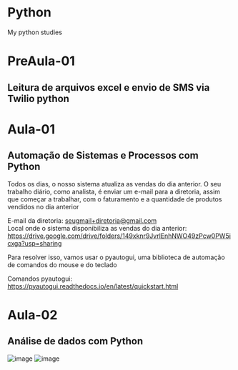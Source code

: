 # Python
My python studies

# PreAula-01
## Leitura de arquivos excel e envio de SMS via Twilio python

# Aula-01
## Automação de Sistemas e Processos com Python
Todos os dias, o nosso sistema atualiza as vendas do dia anterior.
O seu trabalho diário, como analista, é enviar um e-mail para a diretoria, assim que começar a trabalhar, com o faturamento e a quantidade de produtos vendidos no dia anterior

E-mail da diretoria: seugmail+diretoria@gmail.com<br>
Local onde o sistema disponibiliza as vendas do dia anterior: https://drive.google.com/drive/folders/149xknr9JvrlEnhNWO49zPcw0PW5icxga?usp=sharing

Para resolver isso, vamos usar o pyautogui, uma biblioteca de automação de comandos do mouse e do teclado

Comandos pyautogui: https://pyautogui.readthedocs.io/en/latest/quickstart.html

# Aula-02
## Análise de dados com Python
![image](https://user-images.githubusercontent.com/33934560/139370316-cea0b7d5-2512-46f9-835a-b22213a9d44d.png)
![image](https://user-images.githubusercontent.com/33934560/139370386-48ea5197-8c44-4e73-9647-67adc7801051.png)
